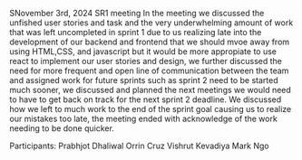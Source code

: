 SNovember 3rd, 2024 SR1 meeting
In the meeting we discussed the unfished user stories and task and the very underwhelming amount of work that was left uncompleted in sprint 1 due to us realizing late into the development of our backend and frontend that we should mvoe away from using HTML,CSS, and javascript but it would be more appropiate to use react to implement our user stories and design, we further discussed the need for more frequent and open line of communication between the team and assigned work for future sprints such as sprint 2 need to be started much sooner, we discussed and planned the next meetings we would need to have to get back on track for the next sprint 2 deadline. We discussed how we left to much work to the end of the sprint goal causing us to realize our mistakes too late, the meeting ended with acknowledge of the work needing to be done quicker.

Participants:
Prabhjot Dhaliwal
Orrin Cruz
Vishrut Kevadiya
Mark Ngo
